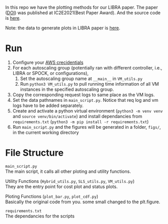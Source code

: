 In this repo we have the plotting methods for our LIBRA paper.
The paper ([DOI](https://doi.ieeecomputersociety.org/10.1109/IC2E52221.2021.00028)) was published at IC2E2021(Best Paper Award). And the source code is [here](https://github.com/Zongshun96/LIBRA).

Note: the data to generate plots in LIBRA paper is [here](https://drive.google.com/drive/folders/1ovbW6YLqee70_TPF0sdomK7BYdMJX9XT?usp=sharing).


# Run
1. Configure your [AWS crecidentials](https://boto3.amazonaws.com/v1/documentation/api/latest/guide/credentials.html#interactive-configuration)
1. For each autoscaling group (potentially ran with different controller, i.e., LIBRA or SPOCK, or configurations), 
    1. Set the autoscaling group name at `__main__` in `VM_utils.py`
    1. Run `python3 VM_utils.py` to pull running time information of all VM instances in the specified autoscaling group.
1. Copy the corresponding request logs to same place as the VM logs.
1. Set the data pathnames in `main_script.py`. Notice that req log and vm logs have to be added separately.
1. Create and activate a python virtual environment (`python3 -m venv venv` and `source venv/bin/activate`) and install dependancies from `requirements.txt` (`python3 -m pip install -r requirements.txt`)
1. Run `main_script.py` and the figures will be generated in a folder, `figs/`, in the current working directory

# File Structure
`main_script.py`\
The main script, it calls all other ploting and utility functions.

Utility Functions (`Hybrid_utils.py`, `SLS_utils.py`, `VM_utils.py`)\
They are the entry point for cost plot and status plots.

Ploting Functions (`plot_bar.py`, `plot_cdf.py`)\
Basically the original code from you. some small changed to the plt.figure.

`requirements.txt`\
The dependancies for the scripts


